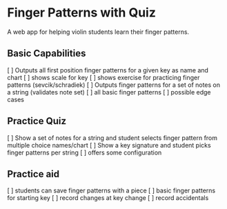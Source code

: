 # Finger Patterns with Quiz

A web app for helping violin students learn their finger patterns.


## Basic Capabilities

[ ] Outputs all first position finger patterns for a given key as name and chart
        [ ] shows scale for key
        [ ] shows exercise for practicing finger patterns (sevcik/schradiek)
[ ] Outputs finger patterns for a set of notes on a string (validates note set)
        [ ] all basic finger patterns
        [ ] possible edge cases


## Practice Quiz

[ ] Show a set of notes for a string and student selects finger pattern from multiple choice names/chart
[ ] Show a key signature and student picks finger patterns per string
[ ] offers some configuration

## Practice aid

[ ] students can save finger patterns with a piece
        [ ] basic finger patterns for starting key
        [ ] record changes at key change
        [ ] record accidentals

